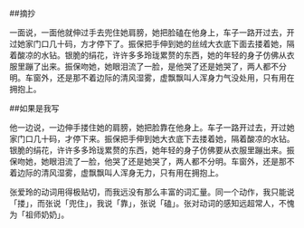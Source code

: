 ##摘抄

一面说，一面他就伸过手去兜住她肩膀，她把脸磕在他身上，车子一路开过去，开过她家门口几十码，方才停下了。振保把手伸到她的丝绒大衣底下面去搂着她，隔着酸凉的水钻。银脆的绢花，许许多多玲珑累赘的东西，她的年轻的身子仿佛从衣服里蹦了出来。振保吻她，她眼泪流了一脸，是他哭了还是她哭了，两人都不分明。车窗外，还是那不着边际的清风湿雾，虚飘飘叫人浑身力气没处用，只有用在拥抱上。

##如果是我写

他一边说，一边伸手搂住她的肩膀，她把脸靠在他身上。车子一路开过去，开过她家门口几十码，才停下来。振保把手伸到她大衣底下去搂着她，隔着酸凉的水钻。银脆的绢花，许许多多玲珑累赘的东西，她年轻的身子仿佛要从衣服里蹦出来。振保吻她，她眼泪流了一脸，他哭了还是她哭了，两人都不分明。车窗外，还是那不着边际的清风湿雾，虚飘飘叫人浑身无力，只有用在拥抱上。

张爱玲的动词用得极贴切，而我远没有那么丰富的词汇量。同一个动作，我只能说「搂」，而张说「兜住」，我说「靠」，张说「磕」。张对动词的感知远超常人，不愧为「祖师奶奶」。
